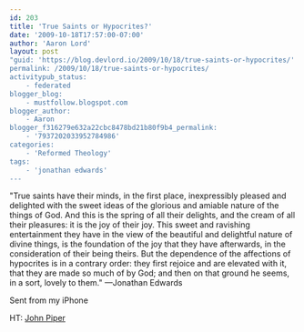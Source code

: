 ```yaml
---
id: 203
title: 'True Saints or Hypocrites?'
date: '2009-10-18T17:57:00-07:00'
author: 'Aaron Lord'
layout: post
"guid: 'https://blog.devlord.io/2009/10/18/true-saints-or-hypocrites/'
permalink: /2009/10/18/true-saints-or-hypocrites/
activitypub_status:
    - federated
blogger_blog:
    - mustfollow.blogspot.com
blogger_author:
    - Aaron
blogger_f316279e632a22cbc8478bd21b80f9b4_permalink:
    - '7937202033952784986'
categories:
    - 'Reformed Theology'
tags:
    - 'jonathan edwards'
---
```


"True saints have their minds, in the first place, inexpressibly pleased and delighted with the sweet ideas of the glorious and amiable nature of the things of God. And this is the spring of all their delights, and the cream of all their pleasures: it is the joy of their joy. This sweet and ravishing entertainment they have in the view of the beautiful and delightful nature of divine things, is the foundation of the joy that they have afterwards, in the consideration of their being theirs. But the dependence of the affections of hypocrites is in a contrary order: they first rejoice and are elevated with it, that they are made so much of by God; and then on that ground he seems, in a sort, lovely to them." —Jonathan Edwards

Sent from my iPhone

HT: <a href="http://www.desiringgod.org/ResourceLibrary/ConferenceMessages/ByConference/35/4216_Beholding_Glory_and_Becoming_Whole_Seeing_and_Savoring_God_as_the_Heart_of_Mental_Health/">John Piper</a>